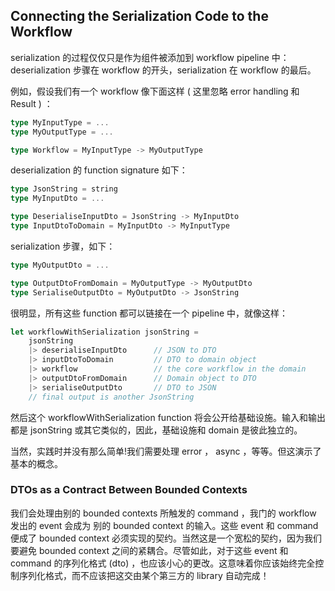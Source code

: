 ## Connecting the Serialization Code to the Workflow

serialization 的过程仅仅只是作为组件被添加到 workflow pipeline 中：deserialization 步骤在 workflow 的开头，serialization 在 workflow 的最后。

例如，假设我们有一个 workflow 像下面这样 ( 这里忽略 error handling 和 Result ) ：
```rust
type MyInputType = ...
type MyOutputType = ...

type Workflow = MyInputType -> MyOutputType
```

deserialization 的 function signature 如下：
```rust
type JsonString = string
type MyInputDto = ...

type DeserialiseInputDto = JsonString -> MyInputDto
type InputDtoToDomain = MyInputDto -> MyInputType
```

serialization 步骤，如下：
```rust
type MyOutputDto = ...

type OutputDtoFromDomain = MyOutputType -> MyOutputDto
type SerialiseOutputDto = MyOutputDto -> JsonString
```

很明显，所有这些 function 都可以链接在一个 pipeline 中，就像这样：
```rust
let workflowWithSerialization jsonString =
    jsonString
    |> deserialiseInputDto      // JSON to DTO
    |> inputDtoToDomain         // DTO to domain object
    |> workflow                 // the core workflow in the domain
    |> outputDtoFromDomain      // Domain object to DTO
    |> serialiseOutputDto       // DTO to JSON
    // final output is another JsonString
```

然后这个 workflowWithSerialization function 将会公开给基础设施。输入和输出都是 jsonString 或其它类似的，因此，基础设施和 domain 是彼此独立的。

当然，实践时并没有那么简单!我们需要处理 error ， async ，等等。但这演示了基本的概念。

### DTOs as a Contract Between Bounded Contexts

我们会处理由别的 bounded contexts 所触发的 command ，我门的 workflow 发出的 event 会成为 别的 bounded context 的输入。这些 event 和 command 便成了 bounded context 必须实现的契约。当然这是一个宽松的契约，因为我们要避免 bounded context 之间的紧耦合。尽管如此，对于这些 event 和 command 的序列化格式 (dto) ，也应该小心的更改。这意味着你应该始终完全控制序列化格式，而不应该把这交由某个第三方的 library 自动完成！


